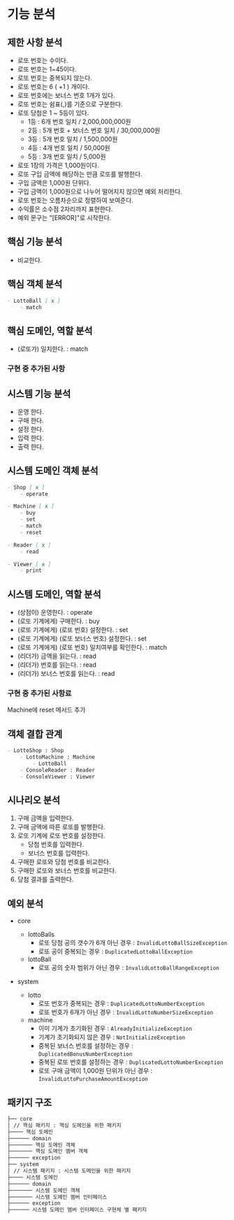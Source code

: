 # 기능 분석

## 제한 사항 분석

- 로또 번호는 수이다.
- 로또 번호는 1~45이다.
- 로또 번호는 중복되지 않는다.
- 로또 번호는 6 ( +1 ) 개이다.
- 로또 번호에는 보너스 번호 1개가 있다.
- 로또 번호는 쉼표(,)를 기준으로 구분한다.
- 로또 당첨은 1 ~ 5등이 있다.
    - 1등 : 6개 번호 일치 / 2,000,000,000원
    - 2등 : 5개 번호 + 보너스 번호 일치 / 30,000,000원
    - 3등 : 5개 번호 일치 / 1,500,000원
    - 4등 : 4개 번호 일치 / 50,000원
    - 5등 : 3개 번호 일치 / 5,000원
- 로또 1장의 가격은 1,000원이다.
- 로또 구입 금액에 해당하는 만큼 로또를 발행한다.
- 구입 금액은 1,000원 단위다.
- 구입 금액이 1,000원으로 나누어 떨어지지 않으면 예외 처리한다.
- 로또 번호는 오름차순으로 정렬하여 보여준다.
- 수익률은 소수점 2자리까지 표현한다.
- 예외 문구는 "[ERROR]"로 시작한다.

## 핵심 기능 분석

- 비교한다.

## 핵심 객체 분석

```markdown
- LottoBall [ x ]
    - match
```

## 핵심 도메인, 역할 분석

- (로또가) 일치한다. : match

### 구현 중 추가된 사항

## 시스템 기능 분석

- 운영 한다.
- 구매 한다.
- 설정 한다.
- 입력 한다.
- 출력 한다.

## 시스템 도메인 객체 분석

```markdown
- Shop [ x ]
    - operate

- Machine [ x ]
    - buy
    - set
    - match
    - reset

- Reader [ x ]
    - read

- Viewer [ x ]
    - print
```

## 시스템 도메인, 역할 분석

- (상점이) 운영한다. : operate
- (로또 기계에게) 구매한다. : buy
- (로또 기계에게) (로또 번호) 설정한다. : set
- (로또 기계에게) (로또 보너스 번호) 설정한다. : set
- (로또 기계에게) (로또 번호) 일치여부를 확인한다. : match
- (리더가) 금액을 읽는다. : read
- (리더가) 번호를 읽는다. : read
- (리더가) 보너스 번호를 읽는다. : read

### 구현 중 추가된 사항료

Machine에 reset 메서드 추가

## 객체 결합 관계

```markdown
- LottoShop : Shop
    - LottoMachine : Machine
        - LottoBall
    - ConsoleReader : Reader
    - ConsoleViewer : Viewer
```

## 시나리오 분석

1. 구매 금액을 입력한다.
2. 구매 금액에 따른 로또를 발행한다.
3. 로또 기계에 로또 번호를 설정한다.
    - 당첨 번호를 입력한다.
    - 보너스 번호를 입력한다.
4. 구매한 로또와 당첨 번호를 비교한다.
5. 구매한 로또와 보너스 번호를 비교한다.
6. 당첨 결과를 출력한다.

## 예외 분석

- core
    - lottoBalls
        - 로또 당첨 공의 갯수가 6개 아닌 경우 : `InvalidLottoBallSizeException`
        - 로또 공이 중복되는 경우 : `DuplicatedLottoBallException`
    - lottoBall
        - 로또 공의 숫자 범위가 아닌 경우 : `InvalidLottoBallRangeException`

- system
    - lotto
        - 로또 번호가 중복되는 경우 : `DuplicatedLottoNumberException`
        - 로또 번호가 6개가 아닌 경우 : `InvalidLottoNumberSizeException`
    - machine
        - 이미 기계가 초기화된 경우 : `AlreadyInitializeException`
        - 기계가 초기화되지 않은 경우 : `NotInitializeException`
        - 중복된 보너스 번호를 설정하는 경우 : `DuplicatedBonusNumberException`
        - 중복된 로또 번호를 설정하는 경우 : `DuplicatedLottoNumberException`
        - 로또 구매 금액이 1,000원 단위가 아닌 경우 : `InvalidLottoPurchaseAmountException`

## 패키지 구조

```markdown
├── core
│ // 핵심 패키지 : 핵심 도메인을 위한 패키지
├──── 핵심 도메인
├────── domain
├─────── 핵심 도메인 객체
├─────── 핵심 도메인 멤버 객체
├────── exception
├── system
│ // 시스템 패키지 : 시스템 도메인을 위한 패키지
├──── 시스템 도메인
├────── domain
├─────── 시스템 도메인 객체
├─────── 시스템 도메인 멤버 인터페이스
├────── exception
├────── 시스템 도메인 멤버 인터페이스 구현체 별 패키지
```